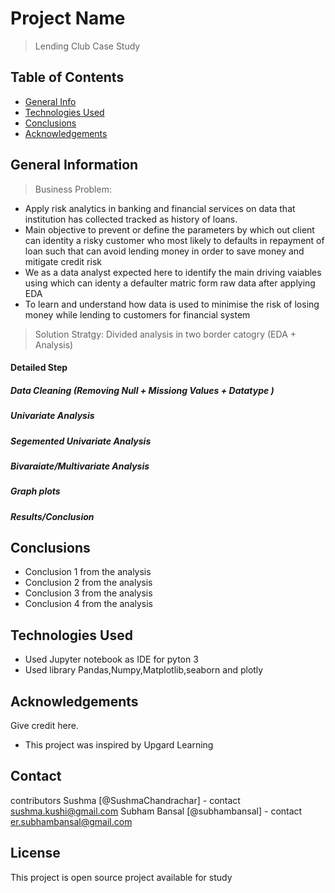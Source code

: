 # Project Name
> Lending Club Case Study



## Table of Contents
* [General Info](#general-information)
* [Technologies Used](#technologies-used)
* [Conclusions](#conclusions)
* [Acknowledgements](#acknowledgements)


## General Information
> Business Problem:
- Apply risk analytics in banking and financial services on data that institution has collected tracked as history of loans.
- Main objective to prevent or define the parameters by which out client can identity a risky customer who most likely to defaults in repayment of loan such that can avoid lending money in order to save money and mitigate credit risk
- We as a data analyst expected here to identify the main driving vaiables using which can identy a defaulter matric form raw data after applying EDA
- To learn and understand how data is used to minimise the risk of losing money while lending to customers for financial  system

 
> Solution Stratgy: Divided analysis in two border catogry (EDA + Analysis)

#### Detailed Step

##### Data Cleaning (Removing Null + Missiong Values + Datatype )
##### Univariate Analysis
##### Segemented Univariate Analysis
##### Bivaraiate/Multivariate Analysis
##### Graph plots
##### Results/Conclusion

## Conclusions
- Conclusion 1 from the analysis
- Conclusion 2 from the analysis
- Conclusion 3 from the analysis
- Conclusion 4 from the analysis


## Technologies Used
- Used Jupyter notebook as IDE for pyton 3 
- Used library Pandas,Numpy,Matplotlib,seaborn and plotly


## Acknowledgements
Give credit here.
- This project was inspired by Upgard Learning

## Contact
contributors 
Sushma [@SushmaChandrachar] - contact sushma.kushi@gmail.com
Subham Bansal [@subhambansal] - contact er.subhambansal@gmail.com

## License
This project is open source project available for study